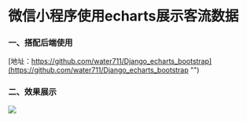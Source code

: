 # 微信小程序使用echarts展示客流数据
### 一、搭配后端使用 
[地址：https://github.com/water711/Django_echarts_bootstrap](https://github.com/water711/Django_echarts_bootstrap "") 

### 二、效果展示
<img src="http://qiniu.caizhenwei.top/wp-content/uploads/2020/07/%E6%89%8B%E6%9C%BAQQ%E8%A7%86%E9%A2%91_2020080621074100_00_01-00_00_21.gif" />
